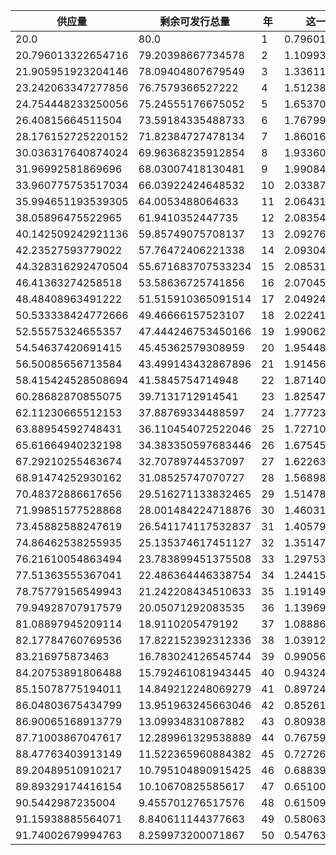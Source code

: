 |供应量|剩余可发行总量|年|这一年发行总量|(1-0.99^sqrt(x))|通胀率|
|-|-|-|-|-|-|
20.0 | 80.0 | 1 | 0.7960133226549483 | 0.010000000000000009 | 3.8277207765961037% |
20.796013322654716 | 79.20398667734578 | 2 | 1.1099386005495178 | 0.014112788882979954 | 5.0668357368839185% |
21.905951923204146 | 78.09404807679549 | 3 | 1.3361114240733776 | 0.017257053811429612 | 5.7486781793401525% |
23.242063347277856 | 76.7579366527222 | 4 | 1.5123848859717026 | 0.01990000000000003 | 6.109547955669133% |
24.754448233250056 | 75.24555176675052 | 5 | 1.65370841186464 | 0.022222592128269048 | 6.262112248453895% |
26.40815664511504 | 73.59184335488733 | 6 | 1.767996080105791 | 0.024317638268505193 | 6.274795914643372% |
28.176152725220152 | 71.82384727478134 | 7 | 1.860164915653131 | 0.026240269719320475 | 6.193052483643272% |
30.036317640874024 | 69.96368235912854 | 8 | 1.933608177823526 | 0.028026406955904415 | 6.048209773113376% |
31.96992581869696 | 68.03007418130481 | 9 | 1.9908499348199036 | 0.029700999999999977 | 5.862203941597912% |
33.960775753517034 | 66.03922424648532 | 10 | 2.033875440022366 | 0.031282214501745176 | 5.650493538849537% |
35.994651193539305 | 64.0053488064633 | 11 | 2.064313561690336 | 0.032783763827032075 | 5.4239876858623175% |
38.05896475522965 | 61.9410352447735 | 12 | 2.0835444876928033 | 0.03421630171660872 | 5.190369329142579% |
40.142509242921136 | 59.85749075708137 | 13 | 2.0927666948693053 | 0.03558830038788707 | 4.955020769727687% |
42.23527593779022 | 57.76472406221338 | 14 | 2.0930403546786978 | 0.036906628966069444 | 4.721677992164607% |
44.328316292470504 | 55.671683707533234 | 15 | 2.0853164501173707 | 0.03817694849960329 | 4.492896433430996% |
46.41363274258518 | 53.58636725741856 | 16 | 2.0704568923260696 | 0.039403990000000055 | 4.27038417740071% |
48.48408963491222 | 51.515910365091514 | 17 | 2.049248789861967 | 0.040591755248179706 | 4.055241260010195% |
50.533338424772666 | 49.46666157523107 | 18 | 2.0224148217807127 | 0.04174366507436722 | 3.848132120365596% |
52.55575324655357 | 47.444246753450166 | 19 | 1.9906209603589562 | 0.04286267098788499 | 3.649410229922543% |
54.54637420691415 | 45.45362579308959 | 20 | 1.9544823602207977 | 0.04395134065563877 | 3.4592083712897863% |
56.50085656713584 | 43.499143432867896 | 21 | 1.9145679613731335 | 0.0450119243487318 | 3.277504146937697% |
58.415424528508694 | 41.5845754714948 | 22 | 1.8714041800417966 | 0.04604640729348719 | 3.1041675605278054% |
60.28682870855075 | 39.7131712914541 | 23 | 1.8254779465692523 | 0.04705655141783471 | 2.938995578936096% |
62.11230665512153 | 37.88769334488597 | 24 | 1.777239272362911 | 0.04804392900605259 | 2.7817372099969324% |
63.88954592748431 | 36.110454072522046 | 25 | 1.727103474838084 | 0.04900995010000009 | 2.632111652407791% |
65.61664940232198 | 34.383350597683446 | 26 | 1.6754531523125664 | 0.04995588501098536 | 2.4898213738413197% |
67.29210255463674 | 32.70789744537097 | 27 | 1.6226399746637874 | 0.05088288296808674 | 2.354561469882678% |
68.91474252930162 | 31.08525747070727 | 28 | 1.5689863368751749 | 0.051791987683698304 | 2.2260262930386667% |
70.48372886617656 | 29.516271133832465 | 29 | 1.5147869091132582 | 0.052684150437182664 | 2.103914077674866% |
71.99851577528868 | 28.001484224718876 | 30 | 1.4603101071855078 | 0.05356024114381397 | 1.98793009504644% |
73.45882588247619 | 26.541174117532837 | 31 | 1.4057995000822547 | 0.05442105777569162 | 1.8777887325270093% |
74.86462538255935 | 25.135374617451127 | 32 | 1.3514751660761435 | 0.0552673344249508 | 1.7732147884077873% |
76.21610054863494 | 23.783899451375508 | 33 | 1.2975350050357766 | 0.056099748241021596 | 1.6739441980338592% |
77.51363555367041 | 22.486364446338754 | 34 | 1.2441560118275612 | 0.05691892542833943 | 1.5797243512000343% |
78.75779156549943 | 21.242208434510633 | 35 | 1.1914955136748069 | 0.05772544645550215 | 1.4903141193677423% |
79.94928707917579 | 20.05071292083535 | 36 | 1.1396923729152555 | 0.058519850599 | 1.4054836805396063% |
81.08897945209114 | 18.9110205479192 | 37 | 1.0888681556069895 | 0.05930263992255391 | 1.325014206754455% |
82.17784760769536 | 17.822152392312336 | 38 | 1.0391282657664338 | 0.06007428277544713 | 1.2486974620977551% |
83.216975873463 | 16.783024126545744 | 39 | 0.9905630446023064 | 0.060835216879062015 | 1.1763353463709918% |
84.20753891806488 | 15.792461081943445 | 40 | 0.9432488338745767 | 0.06158585205935707 | 1.1077394100245246% |
85.15078775194011 | 14.849212248069279 | 41 | 0.8972490024069941 | 0.062326572673695346 | 1.042730358820948% |
86.04803675434799 | 13.951963245663046 | 42 | 0.8526149347846532 | 0.06305773977279916 | 0.981137561355281% |
86.90065168913779 | 13.09934831087882 | 43 | 0.8093869813395561 | 0.06377969303232867 | 0.9227985685656773% |
87.71003867047617 | 12.289961329538889 | 44 | 0.7675953686542631 | 0.06449275248339759 | 0.8675586513929323% |
88.47763403913149 | 11.522365960884382 | 45 | 0.7272610699690006 | 0.06519722006702688 | 0.8152703605329316% |
89.20489510910217 | 10.795104890915425 | 46 | 0.6883966350591074 | 0.06589338103394782 | 0.7657931105897208% |
89.89329174416154 | 10.10670825585617 | 47 | 0.6510069793387496 | 0.06658150520815165 | 0.7189927897357311% |
90.5442987235004 | 9.455701276517576 | 48 | 0.6150901321397308 | 0.06726184813005553 | 0.6747413951115696% |
91.15938885564071 | 8.840611144377663 | 49 | 0.5806379443055935 | 0.06793465209301008 | 0.6329166935734152% |
91.74002679994763 | 8.259973200071867 | 50 | 0.5476367554234307 | 0.06860014708506634 | 0.5934019069567988% |
